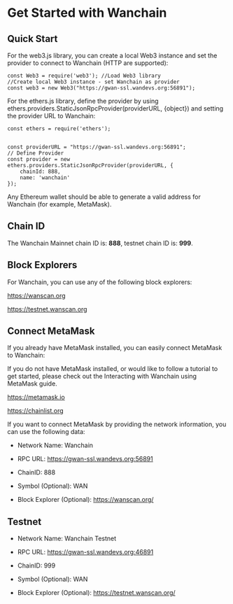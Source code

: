 # Get Started with Wanchain

## Quick Start
For the web3.js library, you can create a local Web3 instance and set the provider to connect to Wanchain (HTTP are supported):

```
const Web3 = require('web3'); //Load Web3 library
//Create local Web3 instance - set Wanchain as provider
const web3 = new Web3("https://gwan-ssl.wandevs.org:56891"); 
```

For the ethers.js library, define the provider by using ethers.providers.StaticJsonRpcProvider(providerURL, {object}) and setting the provider URL to Wanchain:

```
const ethers = require('ethers');


const providerURL = "https://gwan-ssl.wandevs.org:56891";
// Define Provider
const provider = new ethers.providers.StaticJsonRpcProvider(providerURL, {
    chainId: 888,
    name: 'wanchain'
});
```

Any Ethereum wallet should be able to generate a valid address for Wanchain (for example, MetaMask).

## Chain ID
The Wanchain Mainnet chain ID is: **888**, testnet chain ID is: **999**.

## Block Explorers
For Wanchain, you can use any of the following block explorers:

https://wanscan.org

https://testnet.wanscan.org

## Connect MetaMask
If you already have MetaMask installed, you can easily connect MetaMask to Wanchain:

If you do not have MetaMask installed, or would like to follow a tutorial to get started, please check out the Interacting with Wanchain using MetaMask guide. 

https://metamask.io

https://chainlist.org

If you want to connect MetaMask by providing the network information, you can use the following data:

* Network Name: Wanchain

* RPC URL: https://gwan-ssl.wandevs.org:56891

* ChainID: 888

* Symbol (Optional): WAN

* Block Explorer (Optional): https://wanscan.org/

## Testnet

* Network Name: Wanchain Testnet

* RPC URL: https://gwan-ssl.wandevs.org:46891

* ChainID: 999

* Symbol (Optional): WAN

* Block Explorer (Optional): https://testnet.wanscan.org/

